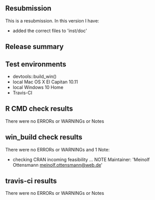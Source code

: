 ## Resubmission
This is a resubmission. In this version I have:

* added the correct files to 'inst/doc'

## Release summary

## Test environments
* devtools::build_win()
* local Mac OS X El Capitan 10.11
* local Windows 10 Home
* Travis-CI

## R CMD check results
There were no ERRORs or WARNINGs or Notes

## win_build check results
There were no ERRORs or WARNINGs and 1 Note:
* checking CRAN incoming feasibility ... NOTE
Maintainer: 'Meinolf Ottensmann <meinolf.ottensmann@web.de>'

## travis-ci results
There were no ERRORs or WARNINGs or Notes
